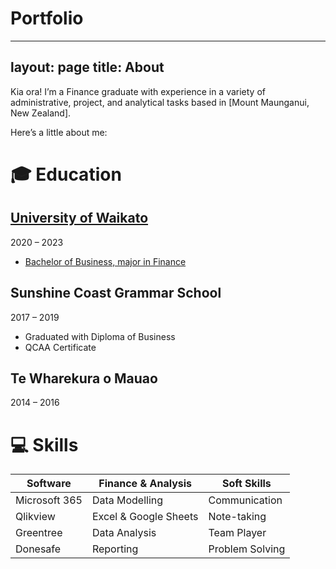 # Portfolio
---
layout: page
title: About
---

Kia ora! I’m a Finance graduate with experience in a variety of administrative, project, and analytical tasks based in [Mount Maunganui, New Zealand].

Here’s a little about me:

# 🎓 Education
## [University of Waikato](https://github.com/user-attachments/files/18858004/Academic.Record.pdf)
2020 – 2023  
* [Bachelor of Business, major in Finance](https://github.com/user-attachments/files/18858010/Certificate.pdf)

## Sunshine Coast Grammar School
2017 – 2019  
* Graduated with Diploma of Business  
* QCAA Certificate

## Te Wharekura o Mauao
2014 – 2016

# 💻 Skills

| Software           | Finance & Analysis    | Soft Skills           |
|--------------------|---------------------- |-----------------------|
| Microsoft 365      | Data Modelling        | Communication         |
| Qlikview           | Excel & Google Sheets | Note-taking           |
| Greentree          | Data Analysis         | Team Player           |
| Donesafe           | Reporting             | Problem Solving       |

